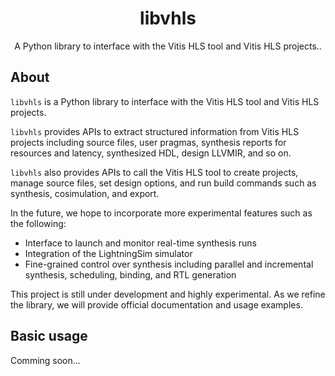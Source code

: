 <p>
  <h1 align="center">libvhls</h1>
</p>
<p align="center">
  A Python library to interface with the Vitis HLS tool and Vitis HLS projects..
</p>

## About

`libvhls` is a Python library to interface with the Vitis HLS tool and Vitis HLS projects.

`libvhls` provides APIs to extract structured information from Vitis HLS projects including source files, user pragmas, synthesis reports for resources and latency, synthesized HDL, design LLVMIR, and so on.

`libvhls` also provides APIs to call the Vitis HLS tool to create projects, manage source files, set design options, and run build commands such as synthesis, cosimulation, and export.

In the future, we hope to incorporate more experimental features such as the following:

- Interface to launch and monitor real-time synthesis runs
- Integration of the LightningSim simulator
- Fine-grained control over synthesis including parallel and incremental synthesis, scheduling, binding, and RTL generation

This project is still under development and highly experimental. As we refine the library, we will provide official documentation and usage examples.

## Basic usage

Comming soon...
